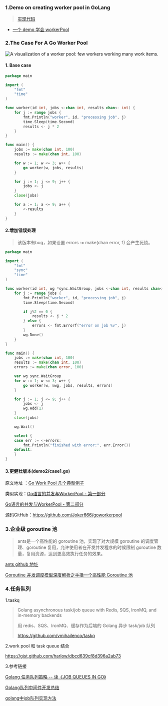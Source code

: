 ### 1.Demo on creating worker pool in GoLang

> [实现代码](https://github.com/zhuyaguang/go-exp/tree/main/work-pool/demo1)

* [一个 demo 学会 workerPool](https://mp.weixin.qq.com/s/YCl7r7l3Ty3wbnImVWRLxg)

### 2.The Case For A Go Worker Pool

![A visualization of a worker pool: few workers working many work items.](https://brandur.org/assets/images/go-worker-pool/worker-pool.svg)





#### 1. Base case

~~~ go
package main

import (
	"fmt"
	"time"
)

func worker(id int, jobs <-chan int, results chan<- int) {
	for j := range jobs {
		fmt.Println("worker", id, "processing job", j)
		time.Sleep(time.Second)
		results <- j * 2
	}
}

func main() {
	jobs := make(chan int, 100)
	results := make(chan int, 100)

	for w := 1; w <= 3; w++ {
		go worker(w, jobs, results)
	}

	for j := 1; j <= 9; j++ {
		jobs <- j
	}
	close(jobs)

	for a := 1; a <= 9; a++ {
		<-results
	}
}

~~~



#### 2.增加错误处理

> 该版本有bug，如果设置 errors := make(chan error, 1)  会产生死锁。

~~~go
package main

import (
	"fmt"
	"sync"
	"time"
)

func worker(id int, wg *sync.WaitGroup, jobs <-chan int, results chan<- int, errors chan<- error) {
	for j := range jobs {
		fmt.Println("worker", id, "processing job", j)
		time.Sleep(time.Second)

		if j%2 == 0 {
			results <- j * 2
		} else {
			errors <- fmt.Errorf("error on job %v", j)
		}
		wg.Done()
	}
}

func main() {
	jobs := make(chan int, 100)
	results := make(chan int, 100)
	errors := make(chan error, 100)

	var wg sync.WaitGroup
	for w := 1; w <= 3; w++ {
		go worker(w, &wg, jobs, results, errors)
	}

	for j := 1; j <= 9; j++ {
		jobs <- j
		wg.Add(1)
	}
	close(jobs)

	wg.Wait()

	select {
	case err := <-errors:
		fmt.Println("finished with error:", err.Error())
	default:
	}
}
~~~



#### 3.更健壮版本(demo2/case1.go)

原文地址 ：[Go Work Pool 几个典型例子](https://brandur.org/go-worker-pool)



类似实现：[Go语言的并发与WorkerPool - 第一部分](https://mp.weixin.qq.com/s/5pQS82nE9ivF6NjaXFsolQ)

[Go语言的并发与WorkerPool - 第二部分](https://mp.weixin.qq.com/s?__biz=MzI2MDA1MTcxMg==&mid=2648468414&idx=1&sn=8efed31baa411f2e63e4fe043f207c41&chksm=f2474dd1c530c4c71f94dda44bb97201164df4a9730a5045534cdf354b54b096321e1f1b91a7&cur_album_id=1506050738668486658&scene=189#rd)

源码GitHub：https://github.com/Joker666/goworkerpool


### 3.企业级 goroutine 池

> ants是一个高性能的 goroutine 池，实现了对大规模 goroutine 的调度管理、goroutine 复用，允许使用者在开发并发程序的时候限制 goroutine 数量，复用资源，达到更高效执行任务的效果。

[ants github 地址](https://github.com/panjf2000/ants/blob/master/README_ZH.md)

[Goroutine 并发调度模型深度解析之手撸一个高性能 Goroutine 池](https://www.infoq.cn/article/XF6v3Vapqsqt17FuTVst)

### 4.任务队列

1.taskq

>  Golang asynchronous task/job queue with Redis, SQS, IronMQ, and in-memory backends
>
>  用 redis、SQS、IronMQ、缓存作为后端的 Golang 异步 task/job 队列
>
> https://github.com/vmihailenco/taskq

2.work pool 和 task queue 结合

https://gist.github.com/harlow/dbcd639cf8d396a2ab73



3.参考链接

[Golang 任务队列策略 -- 读《JOB QUEUES IN GO》](https://blog.csdn.net/zhizhengguan/article/details/107358568)

[Golang队列中间件开发总结](https://blog.csdn.net/qq_30145355/article/details/82322238?utm_medium=distribute.pc_relevant.none-task-blog-2%7Edefault%7EsearchFromBaidu%7Edefault-4.pc_relevant_baidujshouduan&depth_1-utm_source=distribute.pc_relevant.none-task-blog-2%7Edefault%7EsearchFromBaidu%7Edefault-4.pc_relevant_baidujshouduan)

[golang中job队列实现方法](https://blog.csdn.net/wdy_yx/article/details/78964267)



 